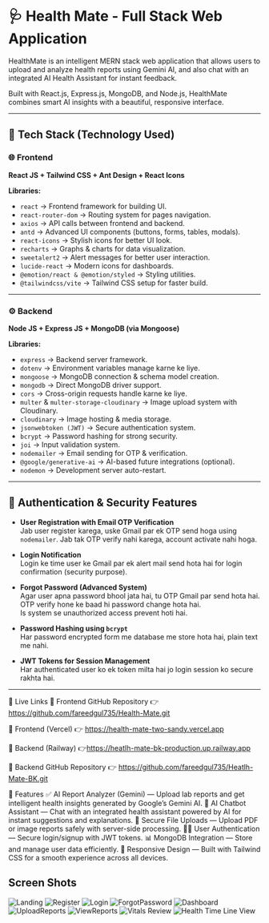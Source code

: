 # 🩺 Health Mate - Full Stack Web Application

HealthMate is an intelligent MERN stack web application that allows users to upload and analyze health reports using Gemini AI, and also chat with an integrated AI Health Assistant for instant feedback.

Built with React.js, Express.js, MongoDB, and Node.js, HealthMate combines smart AI insights with a beautiful, responsive interface.

---

## 🧩 Tech Stack (Technology Used)

### 🌐 Frontend

**React JS + Tailwind CSS + Ant Design + React Icons**

**Libraries:**

- `react` → Frontend framework for building UI.
- `react-router-dom` → Routing system for pages navigation.
- `axios` → API calls between frontend and backend.
- `antd` → Advanced UI components (buttons, forms, tables, modals).
- `react-icons` → Stylish icons for better UI look.
- `recharts` → Graphs & charts for data visualization.
- `sweetalert2` → Alert messages for better user interaction.
- `lucide-react` → Modern icons for dashboards.
- `@emotion/react & @emotion/styled` → Styling utilities.
- `@tailwindcss/vite` → Tailwind CSS setup for faster build.

---

### ⚙️ Backend

**Node JS + Express JS + MongoDB (via Mongoose)**

**Libraries:**

- `express` → Backend server framework.
- `dotenv` → Environment variables manage karne ke liye.
- `mongoose` → MongoDB connection & schema model creation.
- `mongodb` → Direct MongoDB driver support.
- `cors` → Cross-origin requests handle karne ke liye.
- `multer` & `multer-storage-cloudinary` → Image upload system with Cloudinary.
- `cloudinary` → Image hosting & media storage.
- `jsonwebtoken (JWT)` → Secure authentication system.
- `bcrypt` → Password hashing for strong security.
- `joi` → Input validation system.
- `nodemailer` → Email sending for OTP & verification.
- `@google/generative-ai` → AI-based future integrations (optional).
- `nodemon` → Development server auto-restart.

---

## 🔐 Authentication & Security Features

- **User Registration with Email OTP Verification**  
  Jab user register karega, uske Gmail par ek OTP send hoga using `nodemailer`. Jab tak OTP verify nahi karega, account activate nahi hoga.

- **Login Notification**  
  Login ke time user ke Gmail par ek alert mail send hota hai for login confirmation (security purpose).

- **Forgot Password (Advanced System)**  
  Agar user apna password bhool jata hai, tu OTP Gmail par send hota hai. OTP verify hone ke baad hi password change hota hai.  
  Is system se unauthorized access prevent hoti hai.

- **Password Hashing using `bcrypt`**  
  Har password encrypted form me database me store hota hai, plain text me nahi.

- **JWT Tokens for Session Management**  
  Har authenticated user ko ek token milta hai jo login session ko secure rakhta hai.

---

🚀 Live Links
🔹 Frontend GitHub Repository
👉 https://github.com/fareedgul735/Health-Mate.git

🔹 Frontend (Vercel)
👉 https://health-mate-two-sandy.vercel.app

🔹 Backend (Railway)
👉https://heatlh-mate-bk-production.up.railway.app

🔹 Backend GitHub Repository
👉 https://github.com/fareedgul735/Heatlh-Mate-BK.git

🧠 Features
✅ AI Report Analyzer (Gemini) — Upload lab reports and get intelligent health insights generated by Google’s Gemini AI. 💬 AI Chatbot Assistant — Chat with an integrated health assistant powered by AI for instant suggestions and explanations. 🧾 Secure File Uploads — Upload PDF or image reports safely with server-side processing. 🧍‍♂️ User Authentication — Secure login/signup with JWT tokens. 📊 MongoDB Integration — Store and manage user data efficiently. 🎨 Responsive Design — Built with Tailwind CSS for a smooth experience across all devices.

## Screen Shots

![Landing](./public/screencapture-localhost-5173-health-mate-2025-10-29-11_32_31.png)
![Register](./public/screencapture-localhost-5173-signup-2025-10-29-11_33_11.png)
![Login](./public/screencapture-localhost-5173-login-2025-10-29-11_32_43.png)
![ForgotPassword](./public/screencapture-localhost-5173-forgottenPassword-2025-10-29-11_33_00.png)
![Dashboard](./public/screencapture-localhost-5173-dashboard-2025-10-29-11_22_29.png)
![UploadReports](./public/public/screencapture-localhost-5173-uploadReports-2025-10-29-11_30_55.png.png)
![ViewReports](./public/screencapture-localhost-5173-viewReports-2025-10-29-11_31_10.png)
![Vitals Review](./public/screencapture-localhost-5173-addMinalVitals-2025-10-29-11_31_52.png)
![Health Time Line View](./public/screencapture-localhost-5173-timeLineView-2025-10-29-11_32_02.png)
